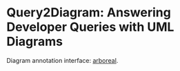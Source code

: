 # Query2Diagram: Answering Developer Queries with UML Diagrams

Diagram annotation interface: [arboreal](https://github.com/i-need-a-pencil/arboreal).
